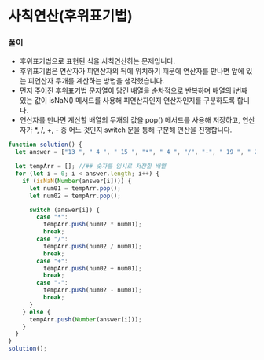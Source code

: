 # 사칙연산(후위표기법)

### 풀이

- 후위표기법으로 표현된 식을 사칙연산하는 문제입니다.
- 후위표기법은 연산자가 피연산자의 뒤에 위치하기 때문에 연산자를 만나면 앞에 있는 피연산자 두개를 계산하는 방법을 생각했습니다.
- 먼저 주어진 후위표기법 문자열이 담긴 배열을 순차적으로 반복하며 배열의 i번째 있는 값이 isNaN() 메서드를 사용해 피연산자인지 연산자인지를 구분하도록 합니다.
- 연산자를 만나면 계산할 배열의 두개의 값을 pop() 메서드를 사용해 저장하고, 연산자가 \*, /, +, - 중 어느 것인지 switch 문을 통해 구분해 연산을 진행합니다.

```javascript
function solution() {
  let answer = ["13 ", " 4 ", " 15 ", "*", " 4 ", "/", "-", " 19 ", " 2", "*", "+"];

  let tempArr = []; //## 숫자를 임시로 저장할 배열
  for (let i = 0; i < answer.length; i++) {
    if (isNaN(Number(answer[i]))) {
      let num01 = tempArr.pop();
      let num02 = tempArr.pop();

      switch (answer[i]) {
        case "*":
          tempArr.push(num02 * num01);
          break;
        case "/":
          tempArr.push(num02 / num01);
          break;
        case "+":
          tempArr.push(num02 + num01);
          break;
        case "-":
          tempArr.push(num02 - num01);
          break;
      }
    } else {
      tempArr.push(Number(answer[i]));
    }
  }
}
solution();
```
